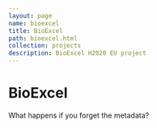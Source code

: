 ```yaml
---
layout: page
name: bioexcel
title: BioExcel
path: bioexcel.html
collection: projects
description: BioExcel H2020 EU project
---
```


# BioExcel

What happens if you forget the metadata?
